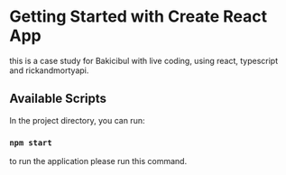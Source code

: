 # Getting Started with Create React App

this is a case study for Bakicibul with live coding, using react, typescript and rickandmortyapi.

## Available Scripts

In the project directory, you can run:

### `npm start`

to run the application please run this command.
